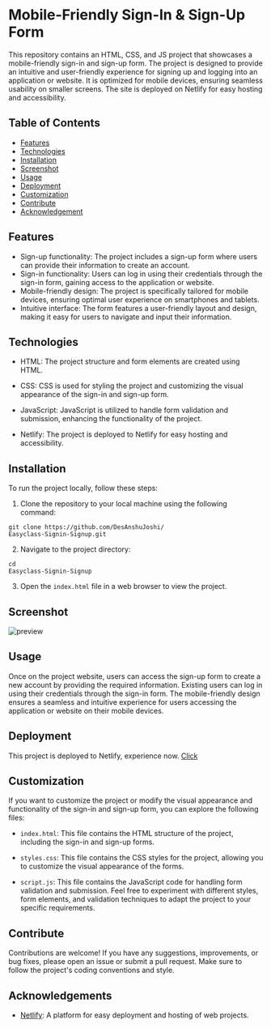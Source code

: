 
# Mobile-Friendly Sign-In & Sign-Up Form

This repository contains an HTML, CSS, and JS project that showcases a mobile-friendly sign-in and sign-up form. The project is designed to provide an intuitive and user-friendly experience for signing up and logging into an application or website. It is optimized for mobile devices, ensuring seamless usability on smaller screens. The site is deployed on Netlify for easy hosting and accessibility.
## Table of Contents

- [Features](#features)
- [Technologies](#technologies)
- [Installation](#installation)
- [Screenshot](#screenshot)
- [Usage](#usage)
- [Deployment](#deployment)
- [Customization](#customization)
- [Contribute](#contribute)
- [Acknowledgement](#acknowledgement)
## Features

* Sign-up functionality: The project includes a sign-up form where users can provide their information to create an account.
* Sign-in functionality: Users can log in using their credentials through the sign-in form, gaining access to the application or website.
* Mobile-friendly design: The project is specifically tailored for mobile devices, ensuring optimal user experience on smartphones and tablets.
* Intuitive interface: The form features a user-friendly layout and design, making it easy for users to navigate and input their information.
## Technologies

* HTML: The project structure and form elements are created using HTML.

* CSS: CSS is used for styling the project and customizing the visual appearance of the sign-in and sign-up form.

* JavaScript: JavaScript is utilized to handle form validation and submission, enhancing the functionality of the project.

* Netlify: The project is deployed to Netlify for easy hosting and accessibility.
## Installation

To run the project locally, follow these steps:

1. Clone the repository to your local machine using the following command:
```
git clone https://github.com/DesAnshuJoshi/
Easyclass-Signin-Signup.git
```

2. Navigate to the project directory:
```
cd 
Easyclass-Signin-Signup
```

3. Open the `index.html` file in a web browser to view the project.
## Screenshot

![preview](https://github.com/DesAnshuJoshi/Easyclass-Signin-Signup/assets/126374769/3431f34f-e446-4e80-b3fc-1f489c5fbcef)



## Usage

Once on the project website, users can access the sign-up form to create a new account by providing the required information. Existing users can log in using their credentials through the sign-in form. The mobile-friendly design ensures a seamless and intuitive experience for users accessing the application or website on their mobile devices.
## Deployment

This project is deployed to Netlify, experience now. [Click](https://simpolo-collection.netlify.app/)

## Customization

If you want to customize the project or modify the visual appearance and functionality of the sign-in and sign-up form, you can explore the following files:

* `index.html`: This file contains the HTML structure of the project, including the sign-in and sign-up forms.

* `styles.css`: This file contains the CSS styles for the project, allowing you to customize the visual appearance of the forms.

* `script.js`: This file contains the JavaScript code for handling form validation and submission.
Feel free to experiment with different styles, form elements, and validation techniques to adapt the project to your specific requirements.
## Contribute

Contributions are welcome! If you have any suggestions, improvements, or bug fixes, please open an issue or submit a pull request. Make sure to follow the project's coding conventions and style.
## Acknowledgements

- [Netlify](https://www.netlify.com): A platform for easy deployment and hosting of web projects.
